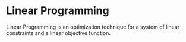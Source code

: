 # Linear Programming

Linear Programming is an optimization technique for a system of linear constraints and a linear objective function.